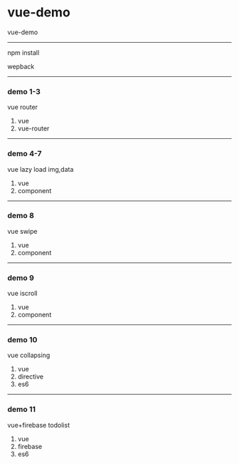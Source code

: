 # vue-demo
vue-demo
***
npm install

wepback  

* * *

### demo 1-3

vue router

1.  vue
2.  vue-router 

* * *

### demo 4-7

vue lazy load img,data 

1.  vue
2.  component 

* * *

### demo 8

vue swipe 

1.  vue
2.  component 

* * *

### demo 9

vue iscroll 

1.  vue
2.  component 

* * *

### demo 10

vue collapsing 

1.  vue
2.  directive
3.  es6

* * *

### demo 11

vue+firebase todolist

1.  vue
2.  firebase
3.  es6
